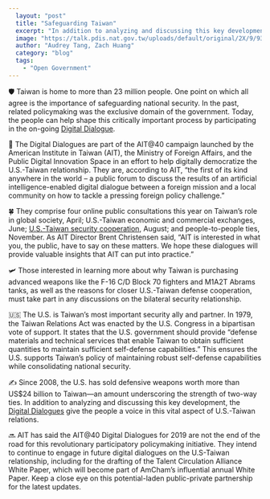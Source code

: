 ```yaml
---
  layout: "post"
  title: "Safeguarding Taiwan"
  excerpt: "In addition to analyzing and discussing this key development, the Digital Dialogues give the people a voice in this vital aspect of U.S.-Taiwan relations."
  image: "https://talk.pdis.nat.gov.tw/uploads/default/original/2X/9/93f7f00652cc6dbed3c8f0e473dc2791fcb8339a.jpeg"
  author: "Audrey Tang, Zach Huang"
  category: "blog"
  tags: 
    - "Open Government"
---
```


🛡️ Taiwan is home to more than 23 million people. One point on which all agree is the importance of safeguarding national security. In the past, related policymaking was the exclusive domain of the government. Today, the people can help shape this critically important process by participating in the on-going [Digital Dialogue](https://ait-polis.pdis.nat.gov.tw/55drvcpvrk).

📲 The Digital Dialogues are part of the AIT@40 campaign launched by the American Institute in Taiwan (AIT), the Ministry of Foreign Affairs, and the Public Digital Innovation Space in an effort to help digitally democratize the U.S.-Taiwan relationship.  They are, according to AIT, “the first of its kind anywhere in the world  – a public forum to discuss the results of an artificial intelligence-enabled digital dialogue between a foreign mission and a local community on how to tackle a pressing foreign policy challenge.”

🍀 They comprise four online public consultations this year on Taiwan’s role in global society, April; U.S.-Taiwan economic and commercial exchanges, June; [U.S.-Taiwan security cooperation](https://ait-polis.pdis.nat.gov.tw/55drvcpvrk), August; and people-to-people ties, November.  As AIT Director Brent Christensen said, “AIT is interested in what you, the public, have to say on these matters.  We hope these dialogues will provide valuable insights that AIT can put into practice.”

🛩️ Those interested in learning more about why Taiwan is purchasing advanced weapons like the F-16 C/D Block 70 fighters and M1A2T Abrams tanks, as well as the reasons for closer U.S.-Taiwan defense cooperation, must take part in any discussions on the bilateral security relationship.

🇺🇸 The U.S. is Taiwan’s most important security ally and partner. In 1979, the Taiwan Relations Act was enacted by the U.S. Congress in a bipartisan vote of support. It states that the U.S. government should provide “defense materials and technical services that enable Taiwan to obtain sufficient quantities to maintain sufficient self-defense capabilities.” This ensures the U.S. supports Taiwan’s policy of maintaining robust self-defense capabilities while consolidating national security.

✍️ Since 2008, the U.S. has sold defensive weapons worth more than US$24 billion to Taiwan—an amount underscoring the strength of two-way ties. In addition to analyzing and discussing this key development, the [Digital Dialogues](https://ait-polis.pdis.nat.gov.tw/55drvcpvrk) give the people a voice in this vital aspect of U.S.-Taiwan relations.

🔜 AIT has said the AIT@40 Digital Dialogues for 2019 are not the end of the road for this revolutionary participatory policymaking initiative. They intend to continue to engage in future digital dialogues on the U.S-Taiwan relationship, including for the drafting of the Talent Circulation Alliance White Paper, which will become part of AmCham’s influential annual White Paper. Keep a close eye on this potential-laden public-private partnership for the latest updates.
